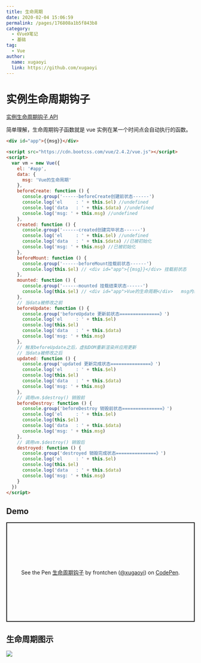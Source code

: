 ```yaml
---
title: 生命周期
date: 2020-02-04 15:06:59
permalink: /pages/176808a1b5f843b8
category:
  - 《Vue》笔记
  - 基础
tag:
  - Vue
author:
  name: xugaoyi
  link: https://github.com/xugaoyi
---
```


# 实例生命周期钩子

[实例生命周期钩子 API](https://cn.vuejs.org/v2/guide/instance.html#实例生命周期钩子)

简单理解，生命周期钩子函数就是 vue 实例在某一个时间点会自动执行的函数。

<!-- more -->

```html
<div id="app">{{msg}}</div>

<script src="https://cdn.bootcss.com/vue/2.4.2/vue.js"></script>
<script>
  var vm = new Vue({
    el: '#app',
    data: {
      msg: 'Vue的生命周期'
    },
    beforeCreate: function () {
      console.group('------beforeCreate创建前状态------')
      console.log('el     : ' + this.$el) //undefined
      console.log('data   : ' + this.$data) //undefined
      console.log('msg: ' + this.msg) //undefined
    },
    created: function () {
      console.group('------created创建完毕状态------')
      console.log('el     : ' + this.$el) //undefined
      console.log('data   : ' + this.$data) //已被初始化
      console.log('msg: ' + this.msg) //已被初始化
    },
    beforeMount: function () {
      console.group('------beforeMount挂载前状态------')
      console.log(this.$el) // <div id="app">{{msg}}</div> 挂载前状态
    },
    mounted: function () {
      console.group('------mounted 挂载结束状态------')
      console.log(this.$el) // <div id="app">Vue的生命周期</div>   msg内容被挂载并渲染到页面
    },
    // 当data被修改之前
    beforeUpdate: function () {
      console.group('beforeUpdate 更新前状态===============》')
      console.log('el     : ' + this.$el)
      console.log(this.$el)
      console.log('data   : ' + this.$data)
      console.log('msg: ' + this.msg)
    },
    // 触发beforeUpdate之后，虚拟DOM重新渲染并应用更新
    // 当data被修改之后
    updated: function () {
      console.group('updated 更新完成状态===============》')
      console.log('el     : ' + this.$el)
      console.log(this.$el)
      console.log('data   : ' + this.$data)
      console.log('msg: ' + this.msg)
    },
    // 调用vm.$destroy() 销毁前
    beforeDestroy: function () {
      console.group('beforeDestroy 销毁前状态===============》')
      console.log('el     : ' + this.$el)
      console.log(this.$el)
      console.log('data   : ' + this.$data)
      console.log('msg: ' + this.msg)
    },
    // 调用vm.$destroy() 销毁后
    destroyed: function () {
      console.group('destroyed 销毁完成状态===============》')
      console.log('el     : ' + this.$el)
      console.log(this.$el)
      console.log('data   : ' + this.$data)
      console.log('msg: ' + this.msg)
    }
  })
</script>
```

## Demo

<p class="codepen" data-height="265" data-theme-id="light" data-default-tab="js,result" data-user="xugaoyi" data-slug-hash="GRJZWjb" style="height: 265px; box-sizing: border-box; display: flex; align-items: center; justify-content: center; border: 2px solid; margin: 1em 0; padding: 1em;" data-pen-title="生命周期钩子">
  <span>See the Pen <a href="https://codepen.io/xugaoyi/pen/GRJZWjb">
  生命周期钩子</a> by frontchen (<a href="https://codepen.io/xugaoyi">@xugaoyi</a>)
  on <a href="https://codepen.io">CodePen</a>.</span>
</p>
<script async src="https://static.codepen.io/assets/embed/ei.js"></script>

## 生命周期图示

![](https://jsd.cdn.zzko.cn/gh/xugaoyi/image_store/blog/20200204152241.png)
